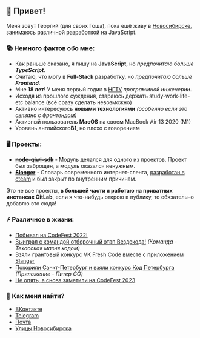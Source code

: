 ## 👋 Привет!

Меня зовут Георгий (для своих Гоша), пока ещё живу в [Новосибирске](https://en.wikipedia.org/wiki/Novosibirsk), занимаюсь различной разработкой на JavaScript.

### 📚 Немного фактов обо мне:

 * Как раньше сказано, я пишу на **JavaScript**, но _предпочитаю больше **TypeScript**_.
 * Считаю, что могу в **Full-Stack** разработку, но _предпочитаю больше **Frontend**_.
 * Мне **18 лет**! У меня первый годик в [НГТУ](https://nstu.ru) _программной инженерии_.
 * Исходя из прошлого суждения, стараюсь держать study-work-life-etc balance (всё сразу сделать невозможно)
 * Активно интересуюсь **новыми технологиями** _(особенно если это связано с фронтендом)_
 * Активный пользователь **MacOS** на своем MacBook Air 13 2020 (M1)
 * Уровень английского**B1**, но плохо с говорением

### 🖥 Проекты:

 * [~~__node-qiwi-sdk__~~](https://github.com/NovaStream2030/node-qiwi-sdk) - Модуль делался для одного из проектов. Проект был заброщен, а модуль оказался ненужным.
 * [~~__Slanger__~~](https://vk.com/slanger) - Словарь современного интернет-сленга, [разработан в cteam](https://vk.com/cteamdev) и был закрыт по внутренним причинам.
 
 Это не все проекты, **в большей части я работаю на приватных инстансах GitLab**, если я что-нибудь открою в публику, то обязательно добавлю это сюда!

### ⚡️ Различное в жизни:

 * [Побывал на CodeFest 2022!](https://12.codefest.ru/)
 * [Выиграл с командой отборочный этап Вездекода!](https://vk.com/wall-197700721_1820) _(Команда - Техасская мазня кодом)_
 * Взяли грантовый конкурс VK Fresh Code вместе с приложением [Slanger](https://vk.com/slanger)
 * [Покорили Санкт-Петербург и взяли конкурс Код Петербурга](https://vk.com/wall-166562603_4652) _(Приложение - Питер GO)_
 * [Не опять, а снова заметили на CodeFest 2023](https://13.codefest.ru/)

### 📍 Как меня найти?

  * [ВКонтакте](https://vk.com/ns2030)
  * [Telegram](https://t.me/NovaStream2030)
  * [Почта](mailto:novastream@ya.ru)
  * [Улицы Новосибирска](https://en.wikipedia.org/wiki/Novosibirsk)


<!--
Вы нашли этот комментарий, но зачем?

**NovaStream2030/NovaStream2030** is a ✨ _special_ ✨ repository because its `README.md` (this file) appears on your GitHub profile.

Here are some ideas to get you started:

- 🔭 I’m currently working on ...
- 🌱 I’m currently learning ...
- 👯 I’m looking to collaborate on ...
- 🤔 I’m looking for help with ...
- 💬 Ask me about ...
- 📫 How to reach me: ...
- 😄 Pronouns: ...
- ⚡ Fun fact: ...
-->
